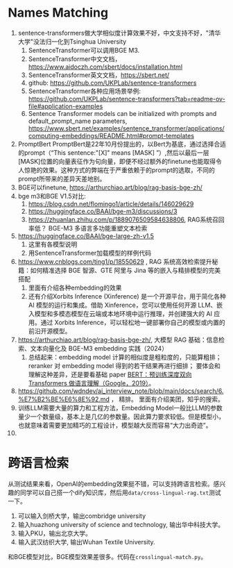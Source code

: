 # Names Matching
1. sentence-transformers做大学相似度计算效果不好，中文支持不好，"清华大学"没法归一化到Tsinghua University
    1. SentenceTransformer可以调用BGE M3.
    1. SentenceTransformer中文文档， https://www.aidoczh.com/sbert/docs/installation.html
    1. SentenceTransformer英文文档，https://sbert.net/
    1. github: https://github.com/UKPLab/sentence-transformers
    1. SentenceTransformer各种应用场景举例: https://github.com/UKPLab/sentence-transformers?tab=readme-ov-file#application-examples
    1. Sentence Transformer models can be initialized with prompts and default_prompt_name parameters,  https://www.sbert.net/examples/sentence_transformer/applications/computing-embeddings/README.html#prompt-templates
1. PromptBert
    PromptBert是22年10月份提出的，以Bert为基底，通过选择合适的prompt（“This sentence:"[X]" means [MASK] ”）,然后以最后一层[MASK]位置的向量表征作为句向量，即便不经过额外的finetune也能取得令人惊艳的效果。这种方式的弊端在于严重依赖于的prompt的选取，不同的prompt所带来的差异天差地别。
1. BGE可以finetune, https://arthurchiao.art/blog/rag-basis-bge-zh/
1. bge m3和BGE V1.5对比:
    1. https://blog.csdn.net/flomingo1/article/details/146029629
    1. https://huggingface.co/BAAI/bge-m3/discussions/3
    1. https://zhuanlan.zhihu.com/p/1889076509584638806, RAG系统召回率低？ BGE-M3 多语言多功能重塑文本检索
1. https://huggingface.co/BAAI/bge-large-zh-v1.5
    1. 这里有各模型说明
    1. 用SentenceTransformer加载模型的样例代码
1. https://www.cnblogs.com/ting1/p/18550629 , RAG 系统高效检索提升秘籍：如何精准选择 BGE 智源、GTE 阿里与 Jina 等的嵌入与精排模型的完美搭配
    1. 里面有介绍各种embedding的效果
    1. 还有介绍Xorbits Inference (Xinference) 是一个开源平台，用于简化各种 AI 模型的运行和集成。借助 Xinference，您可以使用任何开源 LLM、嵌入模型和多模态模型在云端或本地环境中运行推理，并创建强大的 AI 应用。通过 Xorbits Inference，可以轻松地一键部署你自己的模型或内置的前沿开源模型。
1. https://arthurchiao.art/blog/rag-basis-bge-zh/, 大模型 RAG 基础：信息检索、文本向量化及 BGE-M3 embedding 实践（2024）
    1. 总结起来：embedding model 计算的相似度是粗粒度的，只能算粗排； reranker 对 embedding model 得到的若干结果再进行细排； 要体会和理解这种差异，还是要看基础 paper [BERT：预训练深度双向 Transformers 做语言理解（Google，2019）](https://arthurchiao.art/blog/bert-paper-zh/)。
1. https://github.com/wdndev/ai_interview_note/blob/main/docs/search/6.%E7%B2%BE%E6%8E%92.md ， 精排。 里面有介绍美团，知乎的搜索。
1. 训练LLM需要大量的算力和工程方法，Embedding Model一般比LLM的参数量少一个数量级，基本上是几亿的参数量。因此算力要求较低。但是模型小，也就意味着需要更加精巧的工程设计，模型越大反而容易“大力出奇迹”。
1. 

# 跨语言检索

从测试结果来看，OpenAI的embedding效果挺不错，可以支持跨语言检索。感兴趣的同学可以自己搭一个dify知识库，然后用`data/cross-lingual-rag.txt`测试一下。
1. 可以输入剑桥大学，输出combridge university 
1. 输入huazhong university of science and technology, 输出华中科技大学。 
1. 输入PKU，输出北京大学。
1. 输入武汉纺织大学, 输出Wuhan Textile University.

和BGE模型对比，BGE模型效果差很多。代码在`crosslingual-match.py`。
